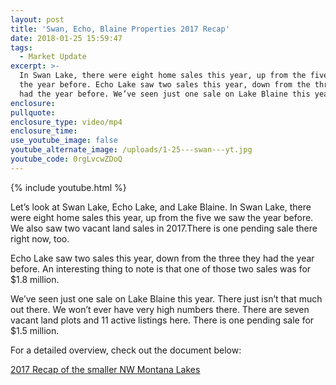 ```yaml
---
layout: post
title: 'Swan, Echo, Blaine Properties 2017 Recap'
date: 2018-01-25 15:59:47
tags:
  - Market Update
excerpt: >-
  In Swan Lake, there were eight home sales this year, up from the five we saw
  the year before. Echo Lake saw two sales this year, down from the three they
  had the year before. We’ve seen just one sale on Lake Blaine this year.
enclosure:
pullquote:
enclosure_type: video/mp4
enclosure_time:
use_youtube_image: false
youtube_alternate_image: /uploads/1-25---swan---yt.jpg
youtube_code: 0rgLvcwZDoQ
---
```



{% include youtube.html %}

Let’s look at Swan Lake, Echo Lake, and Lake Blaine. In Swan Lake, there were eight home sales this year, up from the five we saw the year before. We also saw two vacant land sales in 2017.There is one pending sale there right now, too.

Echo Lake saw two sales this year, down from the three they had the year before. An interesting thing to note is that one of those two sales was for $1.8 million.

We’ve seen just one sale on Lake Blaine this year. There just isn’t that much out there. We won’t ever have very high numbers there. There are seven vacant land plots and 11 active listings here. There is one pending sale for $1.5 million.

For a detailed overview, check out the document below:

[2017 Recap of the smaller NW Montana Lakes](https://s3.amazonaws.com/vyralmarketing/Scott+Hollinger/2017+Yr+End+-+Smaller+Lakes+notes.pdf)